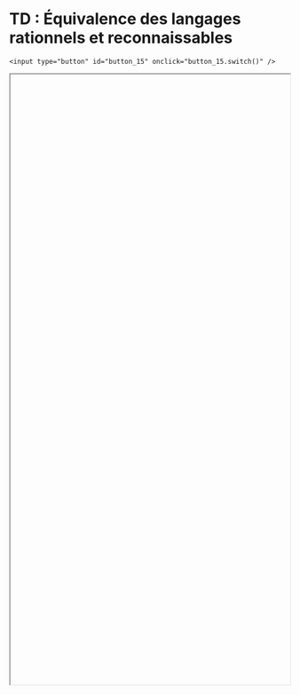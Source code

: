 # TD : Équivalence des langages rationnels et reconnaissables

<script>
    $(function() {
        document.getElementById("main-content").style.maxWidth = "90%";
        button_15 = button_cor(
            'https://raw.githubusercontent.com/fortierq/cours/main/langage/kleene/td/td_kleene.pdf',
            '15',
            'button_15'
        );
    });
</script>

```{margin}
<input type="button" id="button_15" onclick="button_15.switch()" />
```

<iframe id="15" height=1100 width=100% allowfullscreen></iframe>
